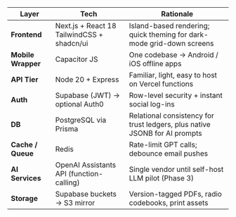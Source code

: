 | Layer              | Tech                                            | Rationale                                                                  |
| ------------------ | ----------------------------------------------- | -------------------------------------------------------------------------- |
| **Frontend**       | Next.js + React 18  <br>TailwindCSS + shadcn/ui | Island-based rendering; quick theming for dark-mode grid-down screens      |
| **Mobile Wrapper** | Capacitor JS                                    | One codebase → Android / iOS offline apps                                  |
| **API Tier**       | Node 20 + Express                               | Familiar, light, easy to host on Vercel functions                          |
| **Auth**           | Supabase (JWT) → optional Auth0                 | Row-level security + instant social log-ins                                |
| **DB**             | PostgreSQL via Prisma                           | Relational consistency for trust ledgers, plus native JSONB for AI prompts |
| **Cache / Queue**  | Redis                                           | Rate-limit GPT calls; debounce email pushes                                |
| **AI Services**    | OpenAI Assistants API (function-calling)        | Single vendor until self-host LLM pilot (Phase 3)                          |
| **Storage**        | Supabase buckets → S3 mirror                    | Version-tagged PDFs, radio codebooks, print assets                         |